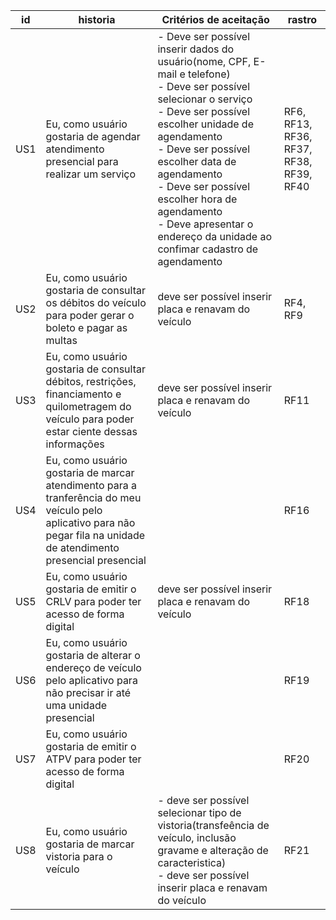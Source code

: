 
<center>

| id | historia |Critérios de aceitação| rastro|
|----|----|----|----|
|US1|Eu, como usuário gostaria de agendar atendimento presencial para realizar um serviço | - Deve ser possível inserir dados do usuário(nome, CPF, E-mail e telefone)<br>- Deve ser possível selecionar o serviço<br>- Deve ser possível escolher unidade de agendamento<br>- Deve ser possível escolher data de agendamento<br>- Deve ser possível escolher hora de agendamento<br>- Deve apresentar o endereço da unidade ao confimar cadastro de agendamento  |RF6, RF13, RF36, RF37, RF38, RF39, RF40|
|US2|Eu, como usuário gostaria de consultar os débitos do veículo para poder gerar o boleto e pagar as multas|deve ser possível inserir placa e renavam do veículo |RF4, RF9|
|US3|Eu, como usuário gostaria de consultar débitos, restrições, financiamento e quilometragem do veículo para poder estar ciente dessas informações| deve ser possível inserir placa e renavam do veículo |RF11|
|US4|Eu, como usuário gostaria de marcar atendimento para a tranferência do meu veículo pelo aplicativo para não pegar fila na unidade de atendimento presencial presencial|       |RF16|
|US5|Eu, como usuário gostaria de emitir o CRLV para poder ter acesso de forma digital| deve ser possível inserir placa e renavam do veículo   |RF18|
|US6|Eu, como usuário gostaria de alterar o endereço de veículo pelo aplicativo para não precisar ir até uma unidade presencial|     |RF19|
|US7|Eu, como usuário gostaria de emitir o ATPV para poder ter acesso de forma digital||RF20|
|US8|Eu, como usuário gostaria de marcar vistoria para o veículo |- deve ser possível selecionar tipo de vistoria(transfeência de veículo, inclusão gravame e alteração de caracteristica)<br>- deve ser possível inserir placa e renavam do veículo|RF21|

</center>